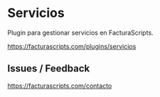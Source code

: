 # Servicios
Plugin para gestionar servicios en FacturaScripts.

https://facturascripts.com/plugins/servicios

## Issues / Feedback
https://facturascripts.com/contacto